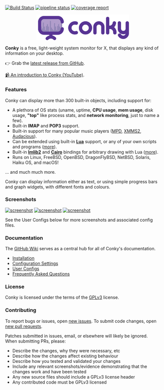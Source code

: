 [![Build Status](https://travis-ci.com/Conky-for-macOS/conky-for-macOS.svg?branch=forConkyX)](https://travis-ci.com/Conky-for-macOS/conky-for-macOS) [![pipeline status](https://gitlab.com/brndnmtthws-oss/conky/badges/master/pipeline.svg)](https://gitlab.com/brndnmtthws-oss/conky/commits/master) [![coverage report](https://gitlab.com/brndnmtthws-oss/conky/badges/master/coverage.svg)](https://gitlab.com/brndnmtthws-oss/conky/commits/master)

<p align="center"><img width="300" src="logo/conky-logotype-horizontal-violet.png"></p>

**Conky** is a free, light-weight system monitor for X, that displays
any kind of information on your desktop.

👉 Grab the [latest release from GitHub](https://github.com/brndnmtthws/conky/releases/latest).

[📹 An introduction to Conky (YouTube)](https://www.youtube.com/watch?v=bHtpLEoRKmg&t=19s).

### Features

Conky can display more than 300 built-in objects, including support for:

 * A plethora of OS stats (uname, uptime, **CPU usage**, **mem
   usage**, disk usage, **"top"** like process stats, and **network
   monitoring**, just to name a few).
 * Built-in **IMAP** and **POP3** support.
 * Built-in support for many popular music players ([MPD][],
   [XMMS2][], [Audacious][]).
 * Can be extended using built-in [**Lua**](lua) support, or any of your
   own scripts and programs ([more](https://github.com/brndnmtthws/conky/wiki#tutorial)).
 * Built-in [**Imlib2**][Imlib2] and [**Cairo**][cairo] bindings for arbitrary drawing
   with Lua ([more](https://github.com/brndnmtthws/conky/wiki/Lua)).
 * Runs on Linux, FreeBSD, OpenBSD, DragonFlyBSD, NetBSD, Solaris, Haiku OS, and macOS!

... and much much more.

Conky can display information either as text, or using simple progress
bars and graph widgets, with different fonts and colours.

### Screenshots

[![screenshot](https://github.com/brndnmtthws/conky/wiki/configs/brenden/screenshot-thumb.png)](https://raw.github.com/wiki/brndnmtthws/conky/configs/brenden/screenshot.png)
[![screenshot](https://github.com/brndnmtthws/conky/wiki/configs/ke49/screenshot-thumb.png)](https://raw.github.com/wiki/brndnmtthws/conky/configs/ke49/screenshot.png)
[![screenshot](https://github.com/brndnmtthws/conky/wiki/configs/jc/screenshot-thumb.png)](https://raw.github.com/wiki/brndnmtthws/conky/configs/jc/screenshot.png)

See the User Configs below for more screenshots and associated config files.

### Documentation

The [GitHub Wiki](https://github.com/brndnmtthws/conky/wiki) serves as a central hub for all of
Conky's documentation.

* [Installation](https://github.com/brndnmtthws/conky/wiki/Installation)
* [Configuration Settings](https://github.com/brndnmtthws/conky/wiki/Configurations)
* [User Configs](https://github.com/brndnmtthws/conky/wiki/Configs)
* [Frequently Asked Questions](https://github.com/brndnmtthws/conky/wiki/FAQ)

### License

Conky is licensed under the terms of the [GPLv3](LICENSE) license.

### Contributing

To report bugs or issues, open [new issues](https://github.com/brndnmtthws/conky/issues/new).
To submit code changes, open [new pull requests](https://github.com/brndnmtthws/conky/compare).

Patches submitted in issues, email, or elsewhere will likely be ignored. When submitting PRs, please:

 * Describe the changes, why they were necessary, etc
 * Describe how the changes affect existing behaviour
 * Describe how you tested and validated your changes
 * Include any relevant screenshots/evidence demonstrating that the changes work and have been tested
 * Any new source files should include a GPLv3 license header
 * Any contributed code must be GPLv3 licensed

[MPD]: https://musicpd.org/
[XMMS2]: https://github.com/xmms2/wiki/wiki
[Audacious]: https://audacious-media-player.org/
[luawiki]: https://en.wikipedia.org/wiki/Lua_%28programming_language%29
[Imlib2]: https://docs.enlightenment.org/api/imlib2/html/
[cairo]: https://www.cairographics.org/
